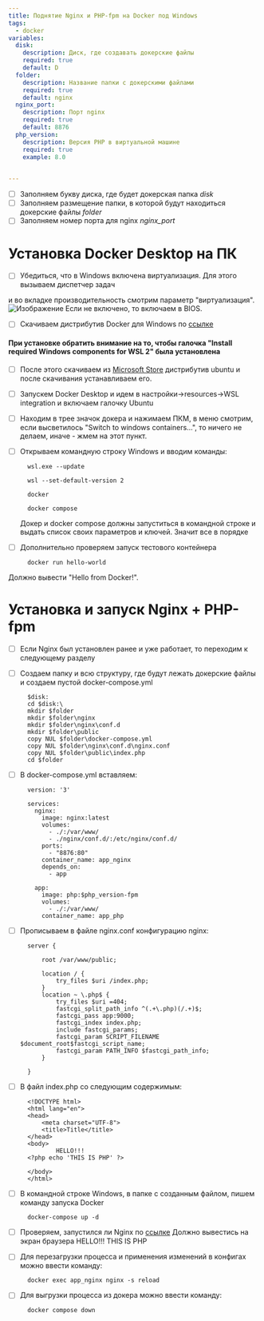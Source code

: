 ```yaml
---
title: Поднятие Nginx и PHP-fpm на Docker под Windows
tags:
  - docker
variables:
  disk:
    description: Диск, где создавать докерские файлы
    required: true
    default: D
  folder:
    description: Название папки с докерскими файлами
    required: true
    default: nginx
  nginx_port:
    description: Порт nginx
    required: true
    default: 8876
  php_version:
    description: Версия PHP в виртуальной машине
    required: true
    example: 8.0
    

---
```

- [ ] Заполняем букву диска, где будет докерская папка <var>disk</var>
- [ ] Заполняем размещение папки, в которой будут находиться докерские файлы <var>folder</var>
- [ ] Заполняем номер порта для nginx <var>nginx_port</var>

# Установка Docker Desktop на ПК

- [ ] Убедиться, что в Windows включена виртуализация. Для этого вызываем диспетчер задач 
  
и во вкладке производительность смотрим параметр "виртуализация".
![Изображение](https://howto.parfentiy.site/images/isVirtualOn.png "Это успех")
Если не включено, то включаем в BIOS.

- [ ] Скачиваем дистрибутив Docker для Windows по [ссылке](https://desktop.docker.com/win/main/amd64/Docker%20Desktop%20Installer.exe?_gl=1*1129h03*_ga*MTQ1MDI5MjY5Ni4xNjg3MTE3MTkw*_ga_XJWPQMJYHQ*MTY5MDgwMDg0Mi4xMi4xLjE2OTA4MDA5NzEuMjMuMC4w)
  
#### При установке обратить внимание на то, чтобы галочка "Install required Windows components for WSL 2" была установлена

- [ ] После этого скачиваем из [Microsoft Store](https://www.microsoft.com/store/productid/9PN20MSR04DW?ocid=pdpshare) 
  дистрибутив ubuntu и после скачивания устанавливаем его.
  
- [ ] Запускем Docker Desktop и идем в настройки->resources->WSL integration и включаем галочку Ubuntu

- [ ] Находим в трее значок докера и нажимаем ПКМ, в меню смотрим, если высветилось "Switch to windows containers...",
то ничего не делаем, иначе - жмем на этот пункт.
  
- [ ] Открываем командную строку Windows и вводим команды:
  ```
    wsl.exe --update
  ```
  ```
    wsl --set-default-version 2
  ```
  ```
    docker
  ```
  ```
    docker compose
  ```
  Докер и docker compose должны запуститься в командной строке и выдать список своих параметров и ключей. Значит все в порядке

- [ ] Дополнительно проверяем запуск тестового контейнера

  ```
    docker run hello-world
  ```
Должно вывести "Hello from Docker!".

# Установка и запуск Nginx + PHP-fpm

- [ ] Если Nginx был установлен ранее и уже работает, то переходим к следующему разделу

- [ ] Создаем папку и всю структуру, где будут лежать докерские файлы и создаем пустой docker-compose.yml
  ```
    $disk:
    cd $disk:\
    mkdir $folder
    mkdir $folder\nginx
    mkdir $folder\nginx\conf.d
    mkdir $folder\public
    copy NUL $folder\docker-compose.yml
    copy NUL $folder\nginx\conf.d\nginx.conf
    copy NUL $folder\public\index.php
    cd $folder
  ```  

- [ ] В docker-compose.yml вставляем:
  ```
    version: '3'
    
    services:
      nginx:
        image: nginx:latest
        volumes:
          - ./:/var/www/
          - ./nginx/conf.d/:/etc/nginx/conf.d/
        ports:
          - "8876:80"
        container_name: app_nginx
        depends_on:
          - app
    
      app:
        image: php:$php_version-fpm
        volumes:
          - ./:/var/www/
        container_name: app_php
  ```
 
- [ ] Прописываем в файле nginx.conf конфигурацию nginx:
  ```
    server {
    
        root /var/www/public;
      
        location / {
            try_files $uri /index.php;
        }
        location ~ \.php$ {
            try_files $uri =404;
            fastcgi_split_path_info ^(.+\.php)(/.+)$;
            fastcgi_pass app:9000;
            fastcgi_index index.php;
            include fastcgi_params;
            fastcgi_param SCRIPT_FILENAME $document_root$fastcgi_script_name;
            fastcgi_param PATH_INFO $fastcgi_path_info;
        }
    
    }
  ```
- [ ] В файл index.php со следующим содержимым:
  ```
    <!DOCTYPE html>
    <html lang="en">
    <head>
        <meta charset="UTF-8">
        <title>Title</title>
    </head>
    <body>
            HELLO!!!
    <?php echo 'THIS IS PHP' ?>
    
    </body>
    </html>
  ```
  
- [ ] В командной строке Windows, в папке с созданным файлом, пишем команду запуска Docker
  ```
    docker-compose up -d
  ```

- [ ] Проверяем, запустился ли Nginx по [ссылке](http://localhost:$nginx_port)
Должно вывестись на экран браузера HELLO!!! THIS IS PHP

- [ ] Для перезагрузки процесса и применения изменений в конфигах можно ввести команду:
  ```
    docker exec app_nginx nginx -s reload
  ```

- [ ] Для выгрузки процесса из докера можно ввести команду:
  ```
    docker compose down
  ```

